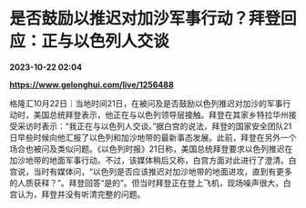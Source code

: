 # 是否鼓励以推迟对加沙军事行动？拜登回应：正与以色列人交谈

**2023-10-22 02:04**

**https://www.gelonghui.com/live/1256488**

格隆汇10月22日｜当地时间21日，在被问及是否鼓励以色列推迟对加沙的军事行动时，美国总统拜登表示，他正在与以色列领导层接触。拜登在其家乡特拉华州接受采访时表示：“我正在与以色列人交谈。”据白宫的说法，拜登的国家安全团队21日早些时候向他汇报了以色列和加沙地带的最新事态发展。此前，拜登在另外一个场合也被问及类似问题。《以色列时报》21日称，美国总统拜登要求以色列推迟在加沙地带的地面军事行动。不过，该媒体稍后又称，白宫方面对此进行了澄清。白宫说，当时有媒体问，“以色列是否应该推迟对加沙地带的地面进攻，直到有更多的人质获释？”。拜登回答“是的”。但当时拜登正在登上飞机，现场噪声很大，白宫认为，拜登并没有听清完整的问题。